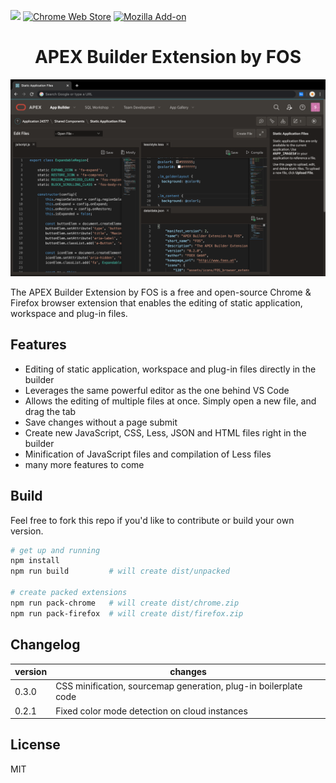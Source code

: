 ![](https://github.com/foex-open-source/apex-builder-extension-by-fos/workflows/build/badge.svg)
<a href="https://chrome.google.com/webstore/detail/apex-builder-extension-by/jhmmfmhnhnnfnejfphieclbibmoaapid">![Chrome Web Store](https://img.shields.io/chrome-web-store/v/jhmmfmhnhnnfnejfphieclbibmoaapid?color=green&label=chrome%20extension)</a>
<a href="https://addons.mozilla.org/en-US/firefox/addon/apex-builder-extension-by-fos/">![Mozilla Add-on](https://img.shields.io/amo/v/apex-builder-extension-by-fos?color=orange&label=firefox%20add-on)</a>

<h1 align="center">APEX Builder Extension by FOS</h1>

<p align="center"><img width="600" src="https://raw.githubusercontent.com/foex-open-source/apex-builder-extension-by-fos/master/misc/image-dark.png"/></p

The APEX Builder Extension by FOS is a free and open-source Chrome & Firefox browser extension that enables the editing of static application, workspace and plug-in files.

## Features

- Editing of static application, workspace and plug-in files directly in the builder
- Leverages the same powerful editor as the one behind VS Code
- Allows the editing of multiple files at once. Simply open a new file, and drag the tab
- Save changes without a page submit
- Create new JavaScript, CSS, Less, JSON and HTML files right in the builder
- Minification of JavaScript files and compilation of Less files
- many more features to come

## Build

Feel free to fork this repo if you'd like to contribute or build your own version.

```bash
# get up and running
npm install
npm run build         # will create dist/unpacked

# create packed extensions
npm run pack-chrome   # will create dist/chrome.zip
npm run pack-firefox  # will create dist/firefox.zip
```

## Changelog

version | changes
--------|--------------
0.3.0   | CSS minification, sourcemap generation, plug-in boilerplate code
0.2.1   | Fixed color mode detection on cloud instances

## License

MIT
